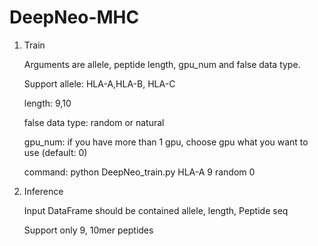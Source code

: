 # DeepNeo-MHC

1. Train

    Arguments are allele, peptide length, gpu_num and false data type.

    Support
allele: HLA-A,HLA-B, HLA-C

    length: 9,10

    false data type: random or natural
    
    gpu_num: if you have more than 1 gpu, choose gpu what you want to use (default: 0)
    
    command:
    python DeepNeo_train.py HLA-A 9 random 0


2. Inference

    Input DataFrame should be contained allele, length, Peptide seq

    Support only 9, 10mer peptides

